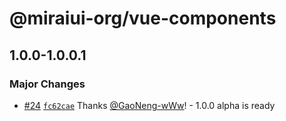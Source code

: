# @miraiui-org/vue-components

## 1.0.0-1.0.0.1

### Major Changes

- [#24](https://github.com/GaoNeng-wWw/mirai-ui/pull/24) [`fc62cae`](https://github.com/GaoNeng-wWw/mirai-ui/commit/fc62cae8af0ec06561cdcf964bdfe4733be9448b) Thanks [@GaoNeng-wWw](https://github.com/GaoNeng-wWw)! - 1.0.0 alpha is ready
